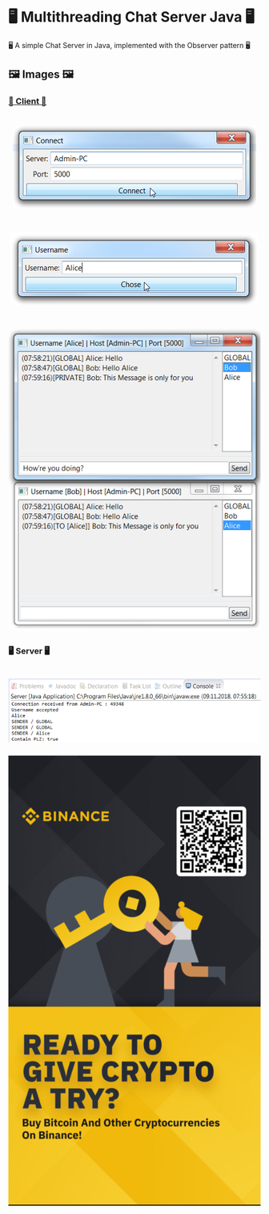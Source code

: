 # 🖥 Multithreading Chat Server Java 🖥
🖥 A simple Chat Server in Java, implemented with the Observer pattern 🖥

## 🖼 Images 🖼

### [👥 Client 👥](https://github.com/AYIDouble/Multithreading-Chat-Client-Java)

<h1 align=center>
<img src="Images/Chat_Client_1.png">
</h1>
<h1 align=center>
<img src="Images/Chat_Client_2.png">
</h1>
<h1 align=center>
<img src="Images/Chat_Client_3.png">
</h1>

### 🖥 Server 🖥

<h1 align=center>
<img src="Images/Chat_Server_1.png">
</h1>

![Binance Ready to give crypto a try ? buy bitcoin and other cryptocurrencies on binance](Images/binance.jpg)
